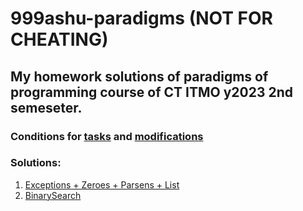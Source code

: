 # 999ashu-paradigms **(NOT FOR CHEATING)**
## My homework solutions of paradigms of programming course of CT ITMO y2023 2nd semeseter.
### Conditions for [tasks](https://www.kgeorgiy.info/courses/paradigms/homeworks.html#except) and [modifications](https://www.kgeorgiy.info/git/geo/paradigms-2024)
### Solutions:
 1. [Exceptions + Zeroes + Parsens + List](https://github.com/999ashu/999ashu-paradigms/tree/master/expression/)
 1. [BinarySearch](https://github.com/999ashu/999ashu-paradigms/tree/master/search/)
 
